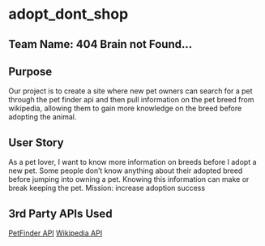# adopt_dont_shop

## Team Name: 404 Brain not Found...

## Purpose

Our project is to create a site where new pet owners can search for a pet through the pet finder api and then pull information on the pet breed from wikipedia, allowing them to gain more knowledge on the breed before adopting the animal. 

## User Story
As a pet lover, I want to know more information on breeds before I adopt a new pet. Some people don’t know anything about their adopted breed before jumping into owning a pet. Knowing this information can make or break keeping the pet.
Mission: increase adoption success

## 3rd Party APIs Used
[PetFinder API](https://www.petfinder.com/developers/v2/docs/)
[Wikipedia API](https://www.mediawiki.org/wiki/API:Main_page)

